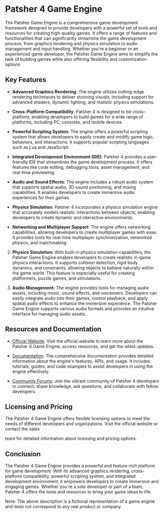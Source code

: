 # Patsher 4 Game Engine

The Patsher Game Engine is a comprehensive game development framework designed to provide developers with a powerful set of tools and resources for creating high-quality games. It offers a range of features and functionalities that can significantly streamline the game development process, from graphics rendering and physics simulation to audio management and input handling. Whether you're a beginner or an experienced game developer, the Patsher Game Engine aims to simplify the task of building games while also offering flexibility and customization options


## Key Features

- **Advanced Graphics Rendering**: The engine utilizes cutting-edge rendering techniques to deliver stunning visuals, including support for advanced shaders, dynamic lighting, and realistic physics simulations.

- **Cross-Platform Compatibility**: Patsher 4 is designed to be cross-platform, enabling developers to build games for a wide range of platforms, including PC, consoles, and mobile devices.

- **Powerful Scripting System**: The engine offers a powerful scripting system that allows developers to easily create and modify game logic, behaviors, and interactions. It supports popular scripting languages such as Lua and JavaScript.

- **Integrated Development Environment (IDE)**: Patsher 4 provides a user-friendly IDE that streamlines the game development process. It offers features like code editing, debugging tools, asset management, and real-time previewing.

- **Audio and Sound Effects**: The engine includes a robust audio system that supports spatial audio, 3D sound positioning, and mixing capabilities. It enables developers to create immersive audio experiences for their games.

- **Physics Simulation**: Patsher 4 incorporates a physics simulation engine that accurately models realistic interactions between objects, enabling developers to create dynamic and interactive environments.

- **Networking and Multiplayer Support**: The engine offers networking capabilities, allowing developers to create multiplayer games with ease. It provides tools for real-time multiplayer synchronization, networked physics, and matchmaking

2. **Physics Simulation:** With built-in physics simulation capabilities, the Patsher Game Engine enables developers to create realistic in-game physics interactions. It supports collision detection, rigid body dynamics, and constraints, allowing objects to behave naturally within the game world. This feature is especially useful for creating platformers, puzzle games, and simulations.

3. **Audio Management:** The engine provides tools for managing audio assets, including music, sound effects, and voiceovers. Developers can easily integrate audio into their games, control playback, and apply spatial audio effects to enhance the immersive experience. The Patsher Game Engine supports various audio formats and provides an intuitive interface for managing audio assets.


## Resources and Documentation

- [Official Website](https://www.patsher4engine.com): Visit the official website to learn more about the Patsher 4 Game Engine, access resources, and get the latest updates.

- [Documentation](https://docs.patsher4engine.com): The comprehensive documentation provides detailed information about the engine's features, APIs, and usage. It includes tutorials, guides, and code examples to assist developers in using the engine effectively.

- [Community Forums](https://forums.patsher4engine.com): Join the vibrant community of Patsher 4 developers to connect, share knowledge, ask questions, and collaborate with fellow developers.

## Licensing and Pricing

The Patsher 4 Game Engine offers flexible licensing options to meet the needs of different developers and organizations. Visit the official website or contact the sales

team for detailed information about licensing and pricing options.

## Conclusion

The Patsher 4 Game Engine provides a powerful and feature-rich platform for game development. With its advanced graphics rendering, cross-platform compatibility, powerful scripting system, and integrated development environment, it empowers developers to create immersive and engaging games. Whether you're a solo developer or part of a team, Patsher 4 offers the tools and resources to bring your game ideas to life.

Note: The above description is a fictional representation of a game engine and does not correspond to any real product or company.


